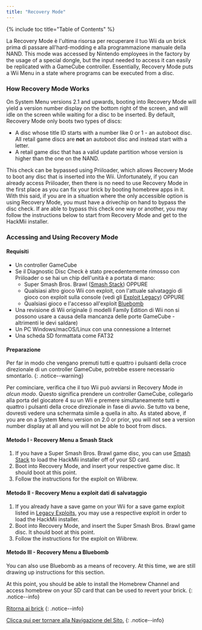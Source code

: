 ```yaml
---
title: "Recovery Mode"
---
```


{% include toc title="Table of Contents" %}

La Recovery Mode è l'ultima risorsa per recuperare il tuo Wii da un brick prima di passare all'hard-modding e alla programmazione manuale della NAND. This mode was accessed by Nintendo employees in the factory by the usage of a special dongle, but the input needed to access it can easily be replicated with a GameCube controller. Essentially, Recovery Mode puts a Wii Menu in a state where programs can be executed from a disc.

### How Recovery Mode Works

On System Menu versions 2.1 and upwards, booting into Recovery Mode will yield a version number display on the bottom right of the screen, and will idle on the screen while waiting for a disc to be inserted. By default, Recovery Mode only boots two types of discs:

+ A disc whose title ID starts with a number like 0 or 1 - an autoboot disc. All retail game discs are **not** an autoboot disc and instead start with a letter.
+ A retail game disc that has a valid update partition whose version is higher than the one on the NAND.

This check can be bypassed using Priiloader, which allows Recovery Mode to boot any disc that is inserted into the Wii. Unfortunately, if you can already access Priiloader, then there is no need to use Recovery Mode in the first place as you can fix your brick by booting homebrew apps in it. With this said, if you are in a situation where the only accessible option is using Recovery Mode, you must have a drivechip on hand to bypass the disc check. If are able to bypass this check one way or another, you may follow the instructions below to start from Recovery Mode and get to the HackMii installer.

### Accessing and Using Recovery Mode

#### Requisiti

+ Un controller GameCube
+ Se il Diagnostic Disc Check è stato precedentemente rimosso con Priiloader o se hai un chip dell'unità è a portata di mano:
    + Super Smash Bros. Brawl ([Smash Stack](legacy-exploits#smash-stack)) OPPURE
    + Qualsiasi altro gioco Wii con exploit, con l'attuale salvataggio di gioco con exploit sulla console (vedi gli [Exploit Legacy](legacy-exploits)) OPPURE
    + Qualsiasi gioco e l'accesso all'exploit [Bluebomb](bluebomb)
+ Una revisione di Wii originale (i modelli Family Edition di Wii non si possono usare a causa della mancanza delle porte GameCube - altrimenti le devi saldare)
+ Un PC Windows/macOS/Linux con una connessione a Internet
+ Una scheda SD formattata come FAT32

#### Preparazione

Per far in modo che vengano premuti tutti e quattro i pulsanti della croce direzionale di un controller GameCube, potrebbe essere necessario smontarlo.
{: .notice--warning}

Per cominciare, verifica che il tuo Wii può avviarsi in Recovery Mode *in alcun modo*. Questo significa prendere un controller GameCube, collegarlo alla porta del giocatore 4 su un Wii e premere simultaneamente tutti e quattro i pulsanti della croce direzionale in fase di avvio. Se tutto va bene, dovresti vedere una schermata simile a quella in alto. As stated above, if you are on a System Menu version on 2.0 or prior, you will not see a version number display at all and you will not be able to boot from discs.

#### Metodo I - Recovery Menu a Smash Stack

1. If you have a Super Smash Bros. Brawl game disc, you can use [Smash Stack](legacy-exploits#smash-stack) to load the HackMii installer off of your SD card.
1. Boot into Recovery Mode, and insert your respective game disc. It should boot at this point.
1. Follow the instructions for the exploit on Wiibrew.

#### Metodo II - Recovery Menu a exploit dati di salvataggio

1. If you already have a save game on your Wii for a save game exploit listed in [Legacy Exploits](legacy-exploits), you may use a respective exploit in order to load the HackMii installer.
1. Boot into Recovery Mode, and insert the Super Smash Bros. Brawl game disc. It should boot at this point.
1. Follow the instructions for the exploit on Wiibrew.

#### Metodo III - Recovery Menu a Bluebomb

You can also use Bluebomb as a means of recovery. At this time, we are still drawing up instructions for this section.

At this point, you should be able to install the Homebrew Channel and access homebrew on your SD card that can be used to revert your brick.
{: .notice--info}

[Ritorna ai brick](bricks)
{: .notice--info}

[Clicca qui per tornare alla Navigazione del Sito.](site-navigation)
{: .notice--info}
